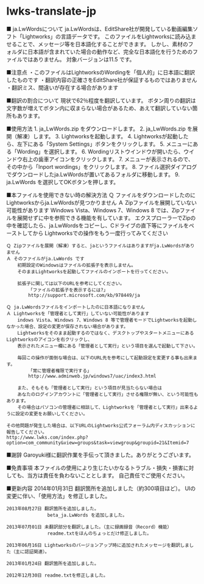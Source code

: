# lwks-translate-jp

■ ja.LwWordsについて
    ja.LwWordsは、EditShare社が開発している動画編集ソフト「Lightworks」の言語データです。
    このファイルをLightworksに読み込ませることで、メッセージ等を日本語化することができます。
    しかし、素材のフォルダに日本語が含まれていた場合の動作など、完全な日本語化を行うためのファイルではありません。
    対象バージョンは11.5 です。

■注意点
    ・このファイルはLightworksのWordingを「個人的」に日本語に翻訳したものです
    ・翻訳内容の正確さをEditShare社が保証するものではありません
    ・翻訳ミス、間違いが存在する場合があります

■翻訳の割合について
    現状で62％程度を翻訳しています。
    ボタン周りの翻訳は文字数が増えてボタン内に収まらない場合があるため、あえて翻訳していない箇所もあります。

■使用方法
    1. ja_LwWords.zip をダウンロードします。
    2. ja_LwWords.zip を展開（解凍）します。
    3. Lightworksを起動します。
    4. Lightworksが起動したら、左下にある「System Settings」ボタンをクリックします。
    5. メニューにある「Wording」を選択します。
    6. Wordingリストウインドウが開いたら、ウインドウ右上の歯車アイコンをクリックします。
    7. メニューが表示されるので、その中から「Inport wordings」をクリックします。
    8. ファイル選択ダイアログでダウンロードしたja.LwWordsが置いてあるフォルダに移動します。
    9. ja.LwWords を選択してOKボタンを押します。

■本ファイルを使用できない時の解決方法
    Ｑ ファイルをダウンロードしたのにLightworksからja.LwWordsが見つかりません
    Ａ Zipファイルを展開していない可能性があります
        Windows Vista、Windows 7、Windows 8 では、Zipファイルを展開せずに中を参照できる機能を有しています。
        エクスプローラーでZipの中を確認したら、ja.LwWordsをコピーし、Cドライブの直下等にファイルをペーストしてから
        Lightworksでの操作をもう一度行ってみてください

    Ｑ Zipファイルを展開（解凍）すると、jaというファイルはありますがja.LwWordsがありません
    Ａ そのファイルがja.LwWords です
        初期設定のWindowsはファイルの拡張子を表示しません。
        そのままLightworksを起動してファイルのインポートを行ってください。

        拡張子に関しては以下のURLを参考にしてください。
            「ファイルの拡張子を表示するには?」
            http://support.microsoft.com/kb/978449/ja

    Ｑ ja.LwWordsファイルをインポートしたのに日本語になりません
    Ａ Lightworksを「管理者として実行」していない可能性があります
        indows Vista、Windows 7、Windows 8 等で管理者モードでLightworksを起動しなかった場合、設定の変更が保存されない場合があります。
        Lightworksをそのまま起動するのではなく、デスクトップやスタートメニューにあるLightworksのアイコンを右クリックし、
        表示されたメニュー欄にある「管理者として実行」という項目を選んで起動して下さい。

        毎回この操作が面倒な場合は、以下のURL先を参考にして起動設定を変更する事も出来ます。
            「常に管理者権限で実行する」
            http://www.adminweb.jp/windows7/uac/index3.html

        また、そもそも「管理者として実行」という項目が見当たらない場合は
        あなたのログインアカウントに「管理者として実行」させる権限が無い、という可能性もあります。
        その場合はパソコンの管理者に相談して、Lightworksを「管理者として実行」出来るように設定の変更をお願いしてください。

    その他問題が発生した場合は、以下URLのLightworks公式フォーラム内ディスカッションに報告してください。
    http://www.lwks.com/index.php?option=com_community&view=groups&task=viewgroup&groupid=21&Itemid=7

■謝辞
    Garoyuki様に翻訳作業を手伝って頂きました。ありがとうございます。

■免責事項
    本ファイルの使用により生じたいかなるトラブル・損失・損害に対しても、当方は責任を負わないこととします。
    自己責任でご使用ください。

■更新内容
    2014年01月31日 翻訳箇所を追加しました（約300項目ほど）。
                   UIの変更に伴い、「使用方法」を修正しました。

    2013年08月27日 翻訳箇所を追加しました。
                   beta_ja.LwWords を追加しました。

    2013年07月01日 未翻訳部分を翻訳しました。（主に録画録音（Record）機能）
                   readme.txtをほんのちょっとだけ修正しました。
    
    2013年06月16日 Lightworksのバージョンアップ時に追加されたメッセージを翻訳しました（主に認証関連）。

    2013年01月24日 翻訳箇所を追加しました。

    2012年12月30日 readme.txtを修正しました。

